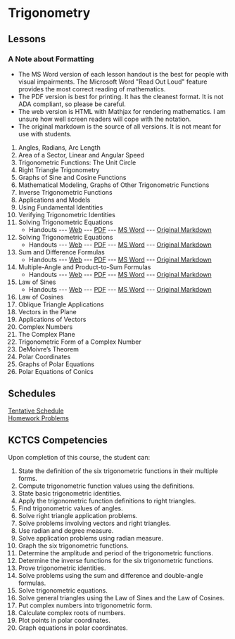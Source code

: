 # Trigonometry

## Lessons

### A Note about Formatting
*  The MS Word version of each lesson handout is the best for people with visual impairments.
   The Microsoft Word "Read Out Loud" feature provides the most correct reading of mathematics.
*  The PDF version is best for printing. It has the cleanest format.
   It is not ADA compliant, so please be careful.
*  The web version is HTML with Mathjax for rendering mathematics.
   I am unsure how well screen readers will cope with the notation.
*  The original markdown is the source of all versions.
   It is not meant for use with students.

1. Angles, Radians, Arc Length
2. Area of a Sector, Linear and Angular Speed
3. Trigonometric Functions: The Unit Circle
4. Right Triangle Trigonometry
5. Graphs of Sine and Cosine Functions
6. Mathematical Modeling, Graphs of Other Trigonometric Functions
7. Inverse Trigonometric Functions
8. Applications and Models
9. Using Fundamental Identities
10. Verifying Trigonometric Identities
11. Solving Trigonometric Equations
    * Handouts --- [Web](MAT155-11-Solving_Trigonometric_Equations.html) --- [PDF](MAT155-11-Solving_Trigonometric_Equations.pdf) --- [MS Word](MAT155-11-Solving_Trigonometric_Equations.docx) --- [Original Markdown](Lesson11.txt)
12. Solving Trigonometric Equations
    * Handouts --- [Web](MAT155-12-Solving_Trigonometric_Equations.html) --- [PDF](MAT155-12-Solving_Trigonometric_Equations.pdf) --- [MS Word](MAT155-12-Solving_Trigonometric_Equations.docx) --- [Original  Markdown](Lesson12.txt)
13. Sum and Difference Formulas
    * Handouts --- [Web](MAT155-13-Sum_and_Difference_Formulas.html) --- [PDF](MAT155-13-Sum_and_Difference_Formulas.pdf) --- [MS Word](MAT155-13-Sum_and_Difference_Formulas.docx) --- [Original  Markdown](Lesson13.txt)
14. Multiple-Angle and Product-to-Sum Formulas
    * Handouts --- [Web](MAT155-14-Multiple-Angle_and_Product-to_Sum_Formulas.html) --- [PDF](MAT155-14-Multiple-Angle_and_Product-to_Sum_Formulas.pdf) --- [MS Word](MAT155-14-Multiple-Angle_and_Product-to_Sum_Formulas.docx) --- [Original  Markdown](Lesson14.txt)
15. Law of Sines
    * Handouts --- [Web](MAT155-15-Law_of_Sines.html) --- [PDF](MAT155-15-Law_of_Sines.pdf) --- [MS Word](MAT155--15-Law_of_Sines.docx) --- [Original  Markdown](Lesson15.txt)
16. Law of Cosines
17. Oblique Triangle Applications
18. Vectors in the Plane
19. Applications of Vectors
20. Complex Numbers
21. The Complex Plane
22. Trigonometric Form of a Complex Number
23. DeMoivre’s Theorem
24. Polar Coordinates
25. Graphs of Polar Equations
26. Polar Equations of Conics

## Schedules
[Tentative Schedule](Trig16Week.md)   
[Homework Problems](TrigHomework.md)

## KCTCS Competencies
Upon completion of this course, the student can:
1. State the definition of the six trigonometric functions in their multiple forms.
2. Compute trigonometric function values using the definitions.
3. State basic trigonometric identities.
4. Apply the trigonometric function definitions to right triangles.
5. Find trigonometric values of angles.
6. Solve right triangle application problems.
7. Solve problems involving vectors and right triangles.
8. Use radian and degree measure.
9. Solve application problems using radian measure.
10. Graph the six trigonometric functions.
11. Determine the amplitude and period of the trigonometric functions.
12. Determine the inverse functions for the six trigonometric functions.
13. Prove trigonometric identities.
14. Solve problems using the sum and difference and double-angle formulas.
15. Solve trigonometric equations.
16. Solve general triangles using the Law of Sines and the Law of Cosines.
17. Put complex numbers into trigonometric form.
18. Calculate complex roots of numbers.
19. Plot points in polar coordinates.
20. Graph equations in polar coordinates.
